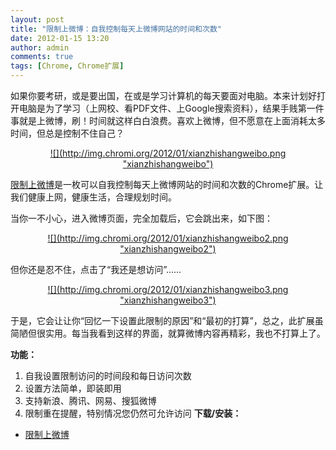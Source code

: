 ```yaml
---
layout: post
title: "限制上微博：自我控制每天上微博网站的时间和次数"
date: 2012-01-15 13:20
author: admin
comments: true
tags: [Chrome, Chrome扩展]
---
```

如果你要考研，或是要出国，在或是学习计算机的每天要面对电脑。本来计划好打开电脑是为了学习（上网校、看PDF文件、上Google搜索资料），结果手贱第一件事就是上微博，刷！时间就这样白白浪费。喜欢上微博，但不愿意在上面消耗太多时间，但总是控制不住自己？
<p style="text-align: center;"><a href="http://img.chromi.org/2012/01/xianzhishangweibo.png">![](http://img.chromi.org/2012/01/xianzhishangweibo.png "xianzhishangweibo")</a>

<a href="https://chrome.google.com/webstore/detail/pejnceiihapnggajjigmkammhjplchpb/" target="_blank">限制上微博</a>是一枚可以自我控制每天上微博网站的时间和次数的Chrome扩展。让我们健康上网，健康生活，合理规划时间。

当你一不小心，进入微博页面，完全加载后，它会跳出来，如下图：
<p style="text-align: center;"><a href="http://img.chromi.org/2012/01/xianzhishangweibo2.png">![](http://img.chromi.org/2012/01/xianzhishangweibo2.png "xianzhishangweibo2")</a>

<p style="text-align: left;">但你还是忍不住，点击了“我还是想访问”……

<p style="text-align: center;"><a href="http://img.chromi.org/2012/01/xianzhishangweibo3.png">![](http://img.chromi.org/2012/01/xianzhishangweibo3.png "xianzhishangweibo3")</a>

<p style="text-align: left;">于是，它会让让你“回忆一下设置此限制的原因”和“最初的打算”，总之，此扩展虽简陋但很实用。每当我看到这样的界面，就算微博内容再精彩，我也不打算上了。

**功能：**


1.  自我设置限制访问的时间段和每日访问次数
2.  设置方法简单，即装即用
3.  支持新浪、腾讯、网易、搜狐微博
4.  限制重在提醒，特别情况您仍然可允许访问
**下载/安装：**


*   <a href="https://chrome.google.com/webstore/detail/pejnceiihapnggajjigmkammhjplchpb/" target="_blank">限制上微博</a>
